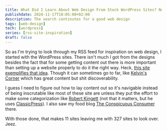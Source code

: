 ```yaml
---
title: What Did I Learn About Web Design From Stock WordPress Sites? Nothing Much.
publishdate: 2024-11-17T18:05:00+02:00
description: The search continutes for a good web design
tags: [web-design]
tech: [wordpress]
series: [rss-site-inspiration]
draft: false
---
```


So as I'm trying to look through my RSS feed for inspiration on web design, I started with the WordPress sites. There isn't much I got from the designs besides the fact that for some getting content out there is more important than setting up a website properly to do it the right way. Heck, [this site exemplifies that idea](/content/blog/eddie-cross-website.md). Though it can sometimes go to far, like [Kelvin's Corner](https://kelvinscorner.wordpress.com/) which has great content but shit discoverability.

I guess I need to figure out how to lay content out so it's navigable instead of being inscrutable like most of these site are unless they put the effort to make some categorization like [Robert Kingett](https://robertkingett.com/) (not that it matters, but he uses [ClassicPress](https://www.classicpress.net/)). I also saw my food blog [The Conspicuous Consumer](https://conspycons.wordpress.com/) there.

With those done, that makes 11 sites leaving me with 327 sites to look over. Jeez.

